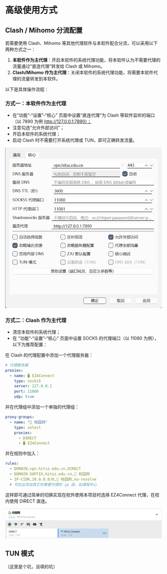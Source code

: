 # 高级使用方式

## Clash / Mihomo 分流配置

若需要使用 Clash、Mihomo 等其他代理软件与本软件配合分流，可以采用以下两种方式之一：

1. **本软件作为主代理**：开启本软件的系统代理功能，将本软件认为不需要代理的流量通过“直连代理”转发给 Clash 或 Mihomo。
2. **Clash/Mihomo 作为主代理**：关闭本软件的系统代理功能，将需要本软件代理的流量转发到本软件。

以下是具体操作流程：

### 方式一：本软件作为主代理

- 在“功能”-“设置”-“核心” 页面中设置“直连代理”为 Clash 等软件监听的端口（以 7890 为例 http://127.0.0.1:7890）；
- 注意勾选“允许外部访问”；
- 开启本软件的系统代理；
- 启动 Clash 时不需要打开系统代理或 TUN，即可正确转发流量。

<div align="center">
<img src="proxy_setting.png" width="600px">
</div>

### 方式二：Clash 作为主代理

- 清空本软件的系统代理；
- 在 “功能”-“设置”-“核心” 页面中设置 SOCK5 的代理端口（以 11080 为例），以下为推荐配置：

在 Clash 的代理配置中添加一个代理服务器：

```yaml
# 代理服务器
proxies:
  - name: 🖥 EZ4Connect
    type: socks5
    server: 127.0.0.1
    port: 11080
    udp: true
```

并在代理组中添加一个单独的代理组：

```yaml
proxy-groups:
  - name: "🏫 校园网"
    type: select
    proxies:
      - DIRECT
      - 🖥 EZ4Connect
```

并在规则中加入：

```yaml
rules:
  - DOMAIN,vpn.hitsz.edu.cn,DIRECT
  - DOMAIN-SUFFIX,hitsz.edu.cn,🏫 校园网
  - IP-CIDR,10.0.0.0/8,🏫 校园网,no-resolve
  # 可在此添加其它你需要代理的 ip 段，如课程中心
```

这样即可通过简单的切换实现在校外使用本项目时选择 EZ4Connect 代理，在校内使用 DIRECT 直连。

<div align="center">
<img src="proxy_group.png" width="600px">
</div>

## TUN 模式

（这里是个坑，没填的坑）
